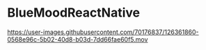 # BlueMoodReactNative



https://user-images.githubusercontent.com/70176837/126361860-0568e96c-5b02-40d8-b03d-7dd66fae60f5.mov






